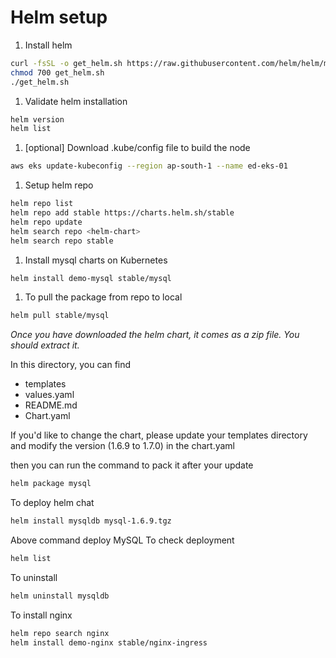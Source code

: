 # Helm setup 

1. Install helm
```sh 
curl -fsSL -o get_helm.sh https://raw.githubusercontent.com/helm/helm/master/scripts/get-helm-3
chmod 700 get_helm.sh
./get_helm.sh
```
1. Validate helm installation 
```sh
helm version
helm list
```
1. [optional] Download .kube/config file to build the node 
```sh
aws eks update-kubeconfig --region ap-south-1 --name ed-eks-01
```

1. Setup helm repo 
```sh 
helm repo list
helm repo add stable https://charts.helm.sh/stable
helm repo update
helm search repo <helm-chart>
helm search repo stable
```

1. Install mysql charts on Kubernetes 
```sh 
helm install demo-mysql stable/mysql 
```
1. To pull the package from repo to local 
```sh 
helm pull stable/mysql 
```

*Once you have downloaded the helm chart, it comes as a zip file. You should extract it.* 

In this directory, you can find 
- templates
- values.yaml
- README.md
- Chart.yaml

If you'd like to change the chart, please update your templates directory  and modify the version (1.6.9 to 1.7.0) in the chart.yaml

then you can run the command to pack it after your update
```sh
helm package mysql
```

To deploy helm chat
```sh 
helm install mysqldb mysql-1.6.9.tgz
```

Above command deploy MySQL 
To check deployment 
```sh 
helm list 
```
To uninstall 
```sh 
helm uninstall mysqldb
```

To install nginx 
```sh 
helm repo search nginx 
helm install demo-nginx stable/nginx-ingress